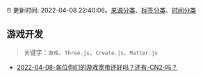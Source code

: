 :alarm_clock: 更新时间: 2022-04-08 22:40:06。[来源分类](../README.md)、[标签分类](../TAGS.md)、[时间分类](../TIMELINE.md)

## 游戏开发


> 关键字：`游戏`、`Three.js`、`Create.js`、`Matter.js`



- [2022-04-08-各位你们的游戏宽带还好吗？还有-CN2-吗？](https://www.v2ex.com/t/845829) 